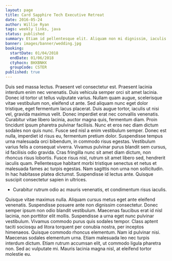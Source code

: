 ```yaml
---
layout: page
title: Card Sapphire Tech Executive Retreat
date: 2016-05-24
author: Willie Ryan
tags: weekly links, java
status: published
summary: Etiam id pellentesque elit. Aliquam non mi dignissim, iaculis arcu.
banner: images/banner/wedding.jpg
booking:
  startDate: 01/04/2018
  endDate: 01/06/2018
  ctyhocn: BHXBNHX
  groupCode: CSTER
published: true
---
```

Duis sed massa lectus. Praesent vel consectetur est. Praesent lacinia interdum enim nec venenatis. Duis vehicula semper orci sit amet lacinia. Donec id tortor ut tellus vulputate varius. Nullam quam augue, scelerisque vitae vestibulum non, eleifend ut ante. Sed aliquam nunc eget dolor tristique, eget fermentum lacus placerat. Duis augue tortor, iaculis ut nisi vel, gravida maximus velit. Donec imperdiet erat nec convallis venenatis. Curabitur vitae libero lacinia, auctor magna quis, fermentum diam. Proin tincidunt ipsum pharetra pulvinar facilisis. Nunc et eros nec diam dictum sodales non quis nunc. Fusce sed nisl a enim vestibulum semper. Donec est nulla, imperdiet id risus eu, fermentum pretium dolor. Suspendisse tempus urna malesuada orci bibendum, in commodo risus egestas. Vestibulum varius felis a consequat viverra.
Vivamus pulvinar purus blandit sem cursus, id facilisis odio gravida. Cras fringilla nunc sit amet diam dictum, non rhoncus risus lobortis. Fusce risus nisl, rutrum sit amet libero sed, hendrerit iaculis quam. Pellentesque habitant morbi tristique senectus et netus et malesuada fames ac turpis egestas. Nam sagittis non urna non sollicitudin. In hac habitasse platea dictumst. Suspendisse id lectus ante. Quisque suscipit consectetur sapien in ultrices.

* Curabitur rutrum odio ac mauris venenatis, et condimentum risus iaculis.

Quisque vitae maximus nulla. Aliquam cursus metus eget ante eleifend venenatis. Suspendisse posuere ante non dignissim consectetur. Donec semper ipsum non odio blandit vestibulum. Maecenas faucibus erat id nisl lacinia, non porttitor elit mollis. Suspendisse a urna eget nunc pulvinar vestibulum. Vivamus commodo purus quis sodales tempor. Class aptent taciti sociosqu ad litora torquent per conubia nostra, per inceptos himenaeos.
Quisque commodo rhoncus elementum. Nam id pulvinar nisi. Maecenas sodales elementum urna. Etiam malesuada leo nec turpis interdum dictum. Etiam rutrum accumsan elit, ut commodo ligula pharetra non. Sed ac vulputate mi. Mauris lacinia magna nisl, at eleifend tortor molestie eu.
